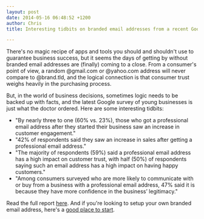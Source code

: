 ```yaml
---
layout: post
date: 2014-05-16 06:48:52 +1200
author: Chris
title: Interesting tidbits on branded email addresses from a recent Google survey

---
```


<!-- excerpt -->

There's no magic recipe of apps and tools you should and shouldn't use to guarantee business success, but it seems the days of getting by without branded email addresses are (finally) coming to a close. From a consumer's point of view, a random @gmail.com or @yahoo.com address will never compare to @brand.tld, and the logical connection is that consumer trust weighs heavily in the purchasing process. 

But, in the world of business decisions, sometimes logic needs to be backed up with facts, and the latest Google survey of young businesses is just what the doctor ordered. Here are some interesting tidbits:

<!-- /excerpt -->

+ "By nearly three to one (60% vs. 23%), those who got a professional email address after they started their business saw an increase in customer engagement."
+ "42% of respondents said they saw an increase in sales after getting a professional email address."
+ "The majority of respondents (59%) said a professional email address has a high impact on customer trust, with half (50%) of respondents saying such an email address has a high impact on having happy customers."
+ "Among consumers surveyed who are more likely to communicate with or buy from a business with a professional email address, 47% said it is because they have more confidence in the business’ legitimacy."

Read the full report [here](http://services.google.com/fh/files/misc/youngbizsurveyreport.pdf). And if you're looking to setup your own branded email address, here's a [good place to start](https://iwantmyname.com/blog/2013/09/how-to-get-a-custom-email-address.html).
